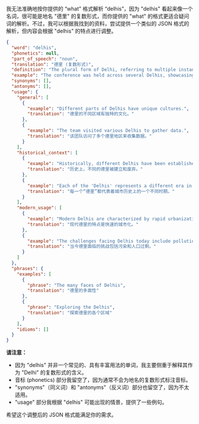 我无法准确地按你提供的 “what” 格式解析 “delhis”，因为 "delhis" 看起来像一个名词，很可能是地名 "德里" 的复数形式，而你提供的 "what" 的格式更适合疑问词的解析。不过，我可以根据我找到的资料，尝试提供一个类似的 JSON 格式的解析，但内容会根据 "delhis" 的特点进行调整。

```json
{
  "word": "delhis",
  "phonetics": null,
  "part_of_speech": "noun",
  "translation": "德里 (复数形式)",
  "definition": "The plural form of Delhi, referring to multiple instances of the city or something related to multiple locations within Delhi.",
  "example": "The conference was held across several Delhis, showcasing the diversity of the city.",
  "synonyms": [],
  "antonyms": [],
  "usage": {
    "general": [
      {
        "example": "Different parts of Delhis have unique cultures.",
        "translation": "德里的不同区域有独特的文化。"
      },
      {
        "example": "The team visited various Delhis to gather data.",
        "translation": "该团队访问了多个德里地区来收集数据。"
      }
    ],
    "historical_context": [
      {
        "example": "Historically, different Delhis have been established and abandoned.",
        "translation": "历史上，不同的德里被建立和废弃。"
      },
      {
        "example": "Each of the 'Delhis' represents a different era in the city's history.",
        "translation": "每一个“德里”都代表着城市历史上的一个不同时期。"
      }
    ],
    "modern_usage": [
      {
        "example": "Modern Delhis are characterized by rapid urbanization.",
        "translation": "现代德里的特点是快速的城市化。"
      },
      {
        "example": "The challenges facing Delhis today include pollution and overpopulation.",
        "translation": "当今德里面临的挑战包括污染和人口过剩。"
      }
    ]
  },
  "phrases": {
    "examples": [
      {
        "phrase": "The many faces of Delhis",
        "translation": "德里的多面性"
      },
      {
        "phrase": "Exploring the Delhis",
        "translation": "探索德里的各个区域"
      }
    ],
    "idioms": []
  }
}
```

**请注意：**

*   因为 "delhis" 并非一个常见的、具有丰富用法的单词，我主要侧重于解释其作为 "Delhi" 的复数形式的含义。
*   音标 (phonetics) 部分我留空了，因为通常不会为地名的复数形式标注音标。
*   "synonyms"（同义词）和 "antonyms"（反义词）部分也留空了，因为不太适用。
*   "usage" 部分我根据 "delhis" 可能出现的情景，提供了一些例句。

希望这个调整后的 JSON 格式能满足你的需求。 